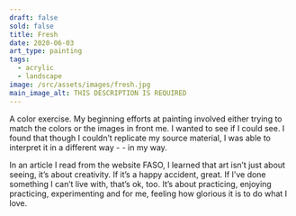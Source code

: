 ```yaml
---
draft: false
sold: false
title: Fresh
date: 2020-06-03
art_type: painting
tags:
  - acrylic
  - landscape
image: /src/assets/images/fresh.jpg
main_image_alt: THIS DESCRIPTION IS REQUIRED
---
```

A color exercise. My beginning efforts at painting involved either trying to match the colors or the images in front me. I wanted to see if I could see. I found that though I couldn’t replicate my source material, I was able to interpret it in a different way - - in my way.

In an article I read from the website FASO, I learned that art isn’t just about seeing, it’s about creativity. If it’s a happy accident, great. If I’ve done something I can’t live with, that’s ok, too. It’s about practicing, enjoying practicing, experimenting and for me, feeling how glorious it is to do what I love.